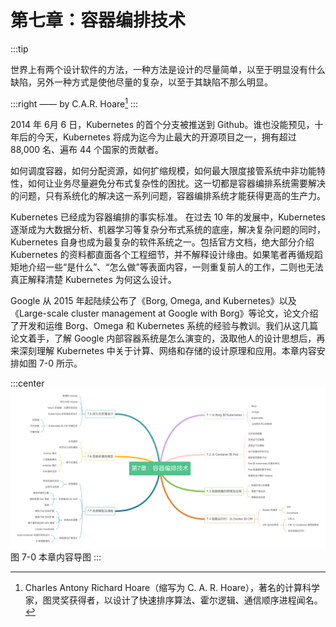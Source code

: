 # 第七章：容器编排技术

:::tip <a/>

世界上有两个设计软件的方法，一种方法是设计的尽量简单，以至于明显没有什么缺陷，另外一种方式是使他尽量的复杂，以至于其缺陷不那么明显。

:::right
—— by C.A.R. Hoare[^1]
:::

2014 年 6月 6 日，Kubernetes 的首个分支被推送到 Github。谁也没能预见，十年后的今天，Kubernetes 将成为迄今为止最大的开源项目之一，拥有超过 88,000 名、遍布 44 个国家的贡献者。

如何调度容器，如何分配资源，如何扩缩规模，如何最大限度接管系统中非功能特性，如何让业务尽量避免分布式复杂性的困扰。这一切都是容器编排系统需要解决的问题，只有系统化的解决这一系列问题，容器编排系统才能获得更高的生产力。

Kubernetes 已经成为容器编排的事实标准。
在过去 10 年的发展中，Kubernetes 逐渐成为大数据分析、机器学习等复杂分布式系统的底座，解决复杂问题的同时，Kubernetes 自身也成为最复杂的软件系统之一。包括官方文档，绝大部分介绍 Kubernetes 的资料都直面各个工程细节，并不解释设计缘由。如果笔者再循规蹈矩地介绍一些“是什么”、“怎么做”等表面内容，一则重复前人的工作，二则也无法真正解释清楚 Kubernetes 为何这么设计。

Google 从 2015 年起陆续公布了《Borg, Omega, and Kubernetes》以及《Large-scale cluster management at Google with Borg》等论文，论文介绍了开发和运维 Borg、Omega 和 Kubernetes 系统的经验与教训。我们从这几篇论文着手，了解 Google 内部容器系统是怎么演变的，汲取他人的设计思想后，再来深刻理解 Kubernetes 中关于计算、网络和存储的设计原理和应用。本章内容安排如图 7-0 所示。

:::center
  ![](../assets/container-summary.png)<br/>
  图 7-0 本章内容导图
:::

[^1]: Charles Antony Richard Hoare（缩写为 C. A. R. Hoare），著名的计算科学家，图灵奖获得者，以设计了快速排序算法、霍尔逻辑、通信顺序进程闻名。